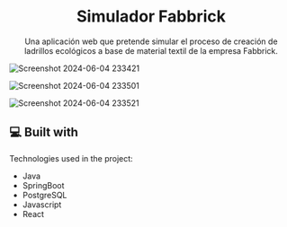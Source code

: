 <h1 align="center" id="title">Simulador Fabbrick</h1>

<p align="center" id="description">Una aplicación web que pretende simular el proceso de creación de ladrillos ecológicos a base de material textil de la empresa Fabbrick.</p>

![Screenshot 2024-06-04 233421](https://github.com/user-attachments/assets/c8515820-b3a5-4a0a-80c8-26bc85a90adb)

![Screenshot 2024-06-04 233501](https://github.com/user-attachments/assets/8f4ecd8d-0451-49b7-8fdb-a7b26820864d)

![Screenshot 2024-06-04 233521](https://github.com/user-attachments/assets/7b3757dd-b37a-4fd2-87bf-880b72d9d933)

<h2>💻 Built with</h2>

Technologies used in the project:

*   Java
*   SpringBoot
*   PostgreSQL
*   Javascript
*   React

